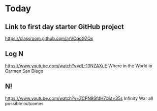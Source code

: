# Today

## Link to first day starter GitHub project

https://classroom.github.com/a/VCqoGZQx

## Log N
https://www.youtube.com/watch?v=dL-13NZAXuE Where in the World in Carmen San Diego

## N!
https://www.youtube.com/watch?v=ZCPN9SfdH7c&t=35s Infinity War all possible outcomes
